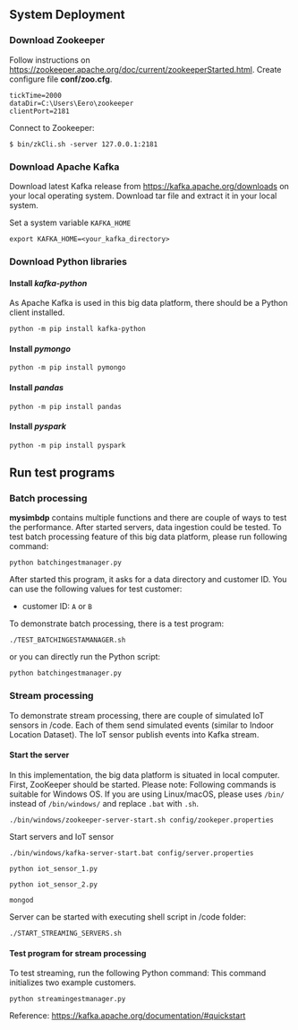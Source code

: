 ## System Deployment

### Download Zookeeper
Follow instructions on https://zookeeper.apache.org/doc/current/zookeeperStarted.html.
Create configure file __conf/zoo.cfg__.

```config
tickTime=2000
dataDir=C:\Users\Eero\zookeeper
clientPort=2181
```

Connect to Zookeeper:
```
$ bin/zkCli.sh -server 127.0.0.1:2181
```
### Download Apache Kafka

Download latest Kafka release from https://kafka.apache.org/downloads on your local operating system. Download tar file and extract it in your local system.

Set a system variable `KAFKA_HOME`
```shell
export KAFKA_HOME=<your_kafka_directory>
```

### Download Python libraries

#### Install _kafka-python_
As Apache Kafka is used in this big data platform, there should be a Python client installed.

```shell
python -m pip install kafka-python
```

#### Install _pymongo_
```shell
python -m pip install pymongo
```

#### Install _pandas_
```shell
python -m pip install pandas
```

#### Install _pyspark_
```shell
python -m pip install pyspark
```



## Run test programs

### Batch processing
__mysimbdp__ contains multiple functions and there are couple of ways to test the performance. After started servers, data ingestion could be tested. To test batch processing feature of this big data platform, please run following command:
```shell
python batchingestmanager.py
```
After started this program, it asks for a data directory and customer ID.
You can use the following values for test customer:
- customer ID: `A` or `B`

To demonstrate batch processing, there is a test program:
```shell
./TEST_BATCHINGESTAMANAGER.sh
```
or you can directly run the Python script:
```shell
python batchingestmanager.py
```

### Stream processing

To demonstrate stream processing, there are couple of simulated IoT sensors in /code. Each of them send simulated events (similar to Indoor Location Dataset). The IoT sensor publish events into Kafka stream.



#### Start the server

In this implementation, the big data platform is situated in local computer.
First, ZooKeeper should be started. Please note: Following commands is suitable for Windows OS. If you are using Linux/macOS, please uses `/bin/` instead of `/bin/windows/` and replace `.bat` with `.sh`.
```shell
./bin/windows/zookeeper-server-start.sh config/zookeper.properties
```

Start servers and IoT sensor
```shell
./bin/windows/kafka-server-start.bat config/server.properties
```

```shell
python iot_sensor_1.py
```
```shell
python iot_sensor_2.py
```

```shell
mongod
```

Server can be started with executing shell script in /code folder:
```shell
./START_STREAMING_SERVERS.sh
```

#### Test program for stream processing

To test streaming, run the following Python command: This command initializes two example customers.
```shell
python streamingestmanager.py
```

Reference: https://kafka.apache.org/documentation/#quickstart
